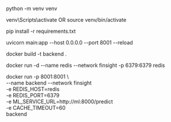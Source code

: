 python -m venv venv

venv\Scripts\activate
OR
source venv/bin/activate

pip install -r requirements.txt

uvicorn main:app --host 0.0.0.0 --port 8001 --reload

docker build -t backend .

docker run -d --name redis --network finsight -p 6379:6379 redis 

docker run -p 8001:8001 \                                        
  --name backend --network finsight \
  -e REDIS_HOST=redis \
  -e REDIS_PORT=6379 \
  -e ML_SERVICE_URL=http://ml:8000/predict \
  -e CACHE_TIMEOUT=60 \
  backend